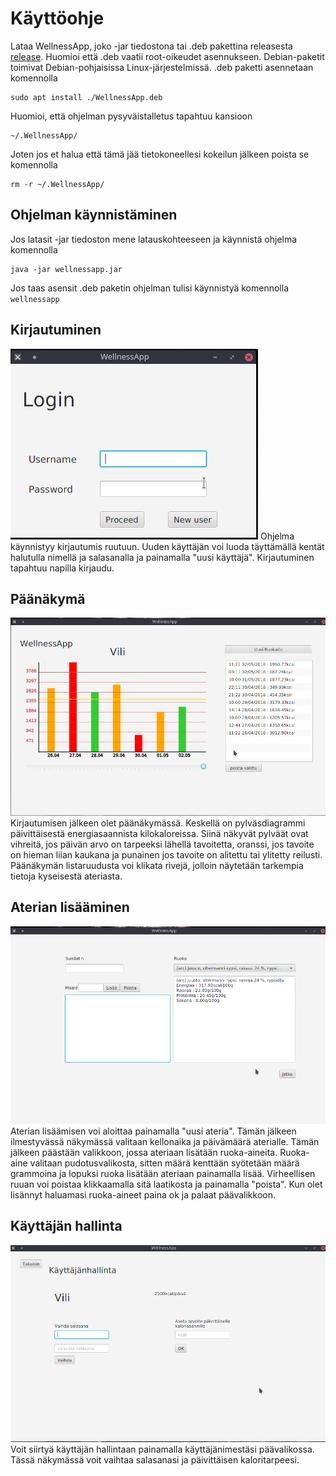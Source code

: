 # Käyttöohje
Lataa WellnessApp, joko -jar tiedostona tai .deb pakettina
releasesta [release](https://github.com/ViliLipo/otm-harjoitustyo/releases). Huomioi että .deb
vaatii root-oikeudet asennukseen. Debian-paketit toimivat Debian-pohjaisissa
Linux-järjestelmissä.
.deb paketti asennetaan komennolla
```
sudo apt install ./WellnessApp.deb
```
Huomioi, että ohjelman pysyväistalletus tapahtuu kansioon
```
~/.WellnessApp/
```
Joten jos et halua että tämä jää tietokoneellesi kokeilun jälkeen poista se
komennolla
```
rm -r ~/.WellnessApp/
```
## Ohjelman käynnistäminen
Jos latasit -jar tiedoston mene latauskohteeseen ja käynnistä ohjelma
komennolla
 ```
 java -jar wellnessapp.jar
 ```
Jos taas asensit .deb paketin ohjelman tulisi käynnistyä komennolla
`wellnessapp`

## Kirjautuminen
![kirjautuminen](https://raw.githubusercontent.com/ViliLipo/otm-harjoitustyo/master/dokumentaatio/Login_screen.png)
 Ohjelma käynnistyy kirjautumis ruutuun. Uuden käyttäjän voi luoda
 täyttämällä kentät halutulla nimellä ja salasanalla ja painamalla
 "uusi käyttäjä". Kirjautuminen tapahtuu napilla kirjaudu.

## Päänäkymä
![päänäkymä](https://raw.githubusercontent.com/ViliLipo/otm-harjoitustyo/master/dokumentaatio/main_menu.png)
Kirjautumisen jälkeen olet päänäkymässä. Keskellä on pylväsdiagrammi
päivittäisestä energiasaannista kilokaloreissa. Siinä näkyvät pylväät
ovat vihreitä, jos päivän arvo on tarpeeksi lähellä tavoitetta, oranssi, jos
tavoite on hieman liian kaukana ja punainen jos tavoite on alitettu tai
ylitetty reilusti. Päänäkymän listaruudusta voi klikata rivejä, jolloin
näytetään tarkempia tietoja kyseisestä ateriasta.

## Aterian lisääminen
![aterian_lisääminen](https://raw.githubusercontent.com/ViliLipo/otm-harjoitustyo/master/dokumentaatio/adding_food.png)
Aterian lisäämisen voi aloittaa painamalla "uusi ateria".
Tämän jälkeen ilmestyvässä näkymässä valitaan kellonaika ja päivämäärä
aterialle. Tämän jälkeen päästään valikkoon, jossa ateriaan lisätään ruoka-aineita.
Ruoka-aine valitaan pudotusvalikosta, sitten määrä kenttään syötetään
määrä grammoina ja lopuksi ruoka lisätään ateriaan painamalla lisää.
Virheellisen ruuan voi poistaa klikkaamalla sitä laatikosta ja painamalla
"poista". Kun olet lisännyt haluamasi ruoka-aineet paina ok ja palaat
päävalikkoon.

## Käyttäjän hallinta
![käyttäjän hallinta](https://raw.githubusercontent.com/ViliLipo/otm-harjoitustyo/master/dokumentaatio/user_menu.png)
Voit siirtyä käyttäjän hallintaan painamalla käyttäjänimestäsi päävalikossa.
Tässä näkymässä voit vaihtaa salasanasi ja päivittäisen kaloritarpeesi.
